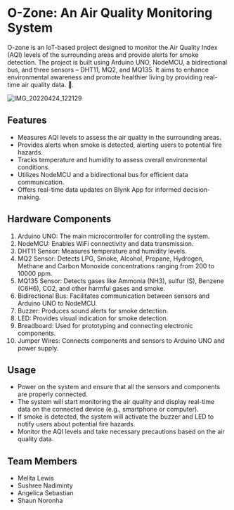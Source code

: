 # O-Zone: An Air Quality Monitoring System
O-zone is an IoT-based project designed to monitor the Air Quality Index (AQI) levels of the surrounding areas and provide alerts for smoke detection. The project is built using Arduino UNO, NodeMCU, a bidirectional bus, and three sensors – DHT11, MQ2, and MQ135. It aims to enhance environmental awareness and promote healthier living by providing real-time air quality data. :rotating_light:.

![IMG_20220424_122129](https://github.com/melita-celia/ozone-air-quality-monitoring-system/assets/81091281/5e1e27e3-2a03-409a-9109-cf0d516bed5e)

## Features

* Measures AQI levels to assess the air quality in the surrounding areas.
* Provides alerts when smoke is detected, alerting users to potential fire hazards.
* Tracks temperature and humidity to assess overall environmental conditions.
* Utilizes NodeMCU and a bidirectional bus for efficient data communication.
* Offers real-time data updates on Blynk App for informed decision-making.

## Hardware Components

1. Arduino UNO: The main microcontroller for controlling the system.
2. NodeMCU: Enables WiFi connectivity and data transmission.
3. DHT11 Sensor: Measures temperature and humidity levels.
4. MQ2 Sensor: Detects LPG, Smoke, Alcohol, Propane, Hydrogen, Methane and Carbon Monoxide concentrations ranging from 200 to 10000 ppm.
5. MQ135 Sensor: Detects gases like Ammonia (NH3), sulfur (S), Benzene (C6H6), CO2, and other harmful gases and smoke.
6. Bidirectional Bus: Facilitates communication between sensors and Arduino UNO to NodeMCU.
7. Buzzer: Produces sound alerts for smoke detection.
8. LED: Provides visual indication for smoke detection.
9. Breadboard: Used for prototyping and connecting electronic components.
10. Jumper Wires: Connects components and sensors to Arduino UNO and power supply.

## Usage
* Power on the system and ensure that all the sensors and components are properly connected.
* The system will start monitoring the air quality and display real-time data on the connected device (e.g., smartphone or computer).
* If smoke is detected, the system will activate the buzzer and LED to notify users about potential fire hazards.
* Monitor the AQI levels and take necessary precautions based on the air quality data.

## Team Members
* Melita Lewis
* Sushree Nadiminty
* Angelica Sebastian
* Shaun Noronha

